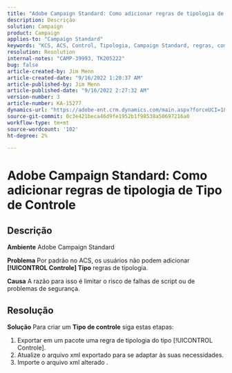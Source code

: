 ```yaml
---
title: "Adobe Campaign Standard: Como adicionar regras de tipologia de Tipo de Controle"
description: Descrição
solution: Campaign
product: Campaign
applies-to: "Campaign Standard"
keywords: "KCS, ACS, Control, Tipologia, Campaign Standard, regras, como adicionar"
resolution: Resolution
internal-notes: "CAMP-39993, TK205222"
bug: false
article-created-by: Jim Menn
article-created-date: "9/16/2022 1:20:37 AM"
article-published-by: Jim Menn
article-published-date: "9/16/2022 2:27:32 AM"
version-number: 3
article-number: KA-15277
dynamics-url: "https://adobe-ent.crm.dynamics.com/main.aspx?forceUCI=1&pagetype=entityrecord&etn=knowledgearticle&id=7b5e60c4-5d35-ed11-9db1-0022480866ad"
source-git-commit: 0c3e421beca46d9fe1952b1f98538a50697216a0
workflow-type: tm+mt
source-wordcount: '102'
ht-degree: 2%

---
```


# Adobe Campaign Standard: Como adicionar regras de tipologia de Tipo de Controle

## Descrição


<b>Ambiente</b>
Adobe Campaign Standard

<b>Problema</b>
Por padrão no ACS, os usuários não podem adicionar <b>[!UICONTROL Controle] Tipo</b> regras de tipologia.

<b>Causa</b>
A razão para isso é limitar o risco de falhas de script ou de problemas de segurança.


## Resolução


<b>Solução</b>
Para criar um <b>Tipo de controle</b> siga estas etapas:

1. Exportar em um pacote uma regra de tipologia do tipo [!UICONTROL Controle].
2. Atualize o arquivo xml exportado para se adaptar às suas necessidades.
3. Importe o arquivo xml alterado .
